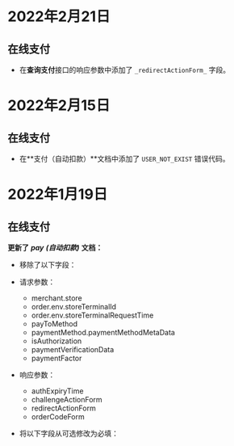 2022年2月21日
============

在线支付
--------

*   在**查询支付**接口的响应参数中添加了 `_redirectActionForm_` 字段。

2022年2月15日
============

在线支付
--------

*   在**支付（自动扣款）**文档中添加了 `USER_NOT_EXIST` 错误代码。

2022年1月19日
============

在线支付
--------

**更新了** **_pay_** **_(_****_自动扣款_****_)_** **文档：**

*   移除了以下字段：

*   请求参数：

    *   merchant.store
    *   order.env.storeTerminalId
    *   order.env.storeTerminalRequestTime
    *   payToMethod
    *   paymentMethod.paymentMethodMetaData
    *   isAuthorization
    *   paymentVerificationData
    *   paymentFactor

*   响应参数：

    *   authExpiryTime
    *   challengeActionForm
    *   redirectActionForm
    *   orderCodeForm

*   将以下字段从可选修改为必填：